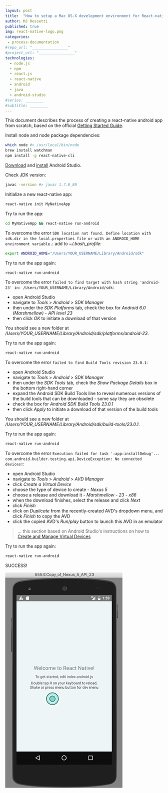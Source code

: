 ```yaml
---
layout: post
title:  "How to setup a Mac OS-X development environment for React-native Android development"
author: MJ Rossetti
published: true
img: react-native-logo.png
categories:
 - process-documentation
#repo_url: "________________"
#project_url: "________________"
technologies:
  - node.js
  - npm
  - react.js
  - react-native
  - android
  - java
  - android-studio
#series: ________
#subtitle: ________
---
```


This document describes the process of creating a react-native android app from scratch, based on the official [Getting Started Guide](https://facebook.github.io/react-native/docs/getting-started.html).

Install node and node package dependencies:

```` sh
which node #> /usr/local/bin/node
brew install watchman
npm install -g react-native-cli
````

[Download](https://developer.android.com/studio/index.html) and [install](https://developer.android.com/studio/install.html) Android Studio.

Check JDK version:

```` sh
javac -version #> javac 1.7.0_80
````

Initialize a new react-native app:

```` sh
react-native init MyNativeApp
````

Try to run the app:

```` sh
cd MyNativeApp && react-native run-android
````

To overcome the error `SDK location not found. Define location with sdk.dir in the local.properties file or with an ANDROID_HOME environment variable.`:
 add to *~/.bash_profile*:

```` sh
export ANDROID_HOME="/Users/YOUR_USERNAME/Library/Android/sdk"
````

Try to run the app again:

```` sh
react-native run-android
````

To overcome the error `failed to find target with hash string 'android-23' in: /Users/YOUR_USERNAME/Library/Android/sdk`:

  + open Android Studio
  + navigate to *Tools* > *Android* > *SDK Manager*
  + then under the *SDK Platforms* tab, check the box for *Android 6.0 (Marshmellow) - API level 23*
  + then click *OK* to initiate a download of that version

You should see a new folder at */Users/YOUR_USERNAME/Library/Android/sdk/platforms/android-23*.

Try to run the app again:

```` sh
react-native run-android
````

To overcome the error `failed to find Build Tools revision 23.0.1`:

  + open Android Studio
  + navigate to *Tools* > *Android* > *SDK Manager*
  + then under the *SDK Tools* tab, check the *Show Package Details* box in the bottom right-hand corner
  + expand the Android SDK Build Tools line to reveal numerous versions of the build tools that can be downloaded - some say they are obsolete
  + check the box for *Android SDK Build Tools 23.0.1*
  + then click *Apply* to initiate a download of that version of the build tools

You should see a new folder at */Users/YOUR_USERNAME/Library/Android/sdk/build-tools/23.0.1*.

Try to run the app again:

```` sh
react-native run-android
````

To overcome the error `Execution failed for task ':app:installDebug'... com.android.builder.testing.api.DeviceException: No connected devices!`:

  + open Android Studio
  + navigate to *Tools* > *Android* > *AVD Manager*
  + click *Create a Virtual Device*
  + choose the type of device to create - *Nexus 5*
  + choose a release and download it - *Marshmellow - 23 - x86*
  + when the download finishes, select the release and click *Next*
  + click *Finish*
  + click on *Duplicate* from the recently-created AVD's dropdown menu, and click *Finish* to copy the AVD
  + click the copied AVD's *Run/play* button to launch this AVD in an emulator

> ... this section based on Android Studio's instructions on how to [Create and Manage Virtual Devices](https://developer.android.com/studio/run/managing-avds.html#createavd)

Try to run the app again:

```` sh
react-native run-android
````

SUCCESS!

![](/assets/img/posts/welcome-to-react-native.png)
